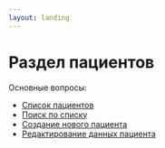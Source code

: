 ```yaml
---
layout: landing
---
```


# Раздел пациентов

Основные вопросы:

* [Список пациентов](list-of-patients.md)
* [Поиск по списку](search-clients.md)
* [Создание нового пациента](create-new-patient.md)
* [Редактирование данных пациента](redaktirovanie-dannykh-pacienta.md)
